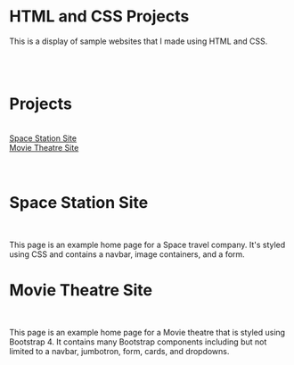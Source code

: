 <h1> HTML and CSS Projects</h1>
<p>This is a display of sample websites that I made using HTML and CSS.</p>
<br>
<br>
<h1> Projects</h1>
<br>
<nav>
<a href="index.html">Space Station Site</a>
<br>
<a href="academy_cinemas.html">Movie Theatre Site</a>
 </nav>
<br>
<br>
<h1> Space Station Site</h1>
<br>
<p> This page is an example home page for a Space travel company. It's styled using CSS and contains a navbar, image containers, and a form.</p>
<h1> Movie Theatre Site</h1>
<br>
<p>This page is an example home page for a Movie theatre that is styled using Bootstrap 4. It contains many Bootstrap components including but not limited to a navbar, jumbotron, form, cards, and dropdowns.</p>
 
  
